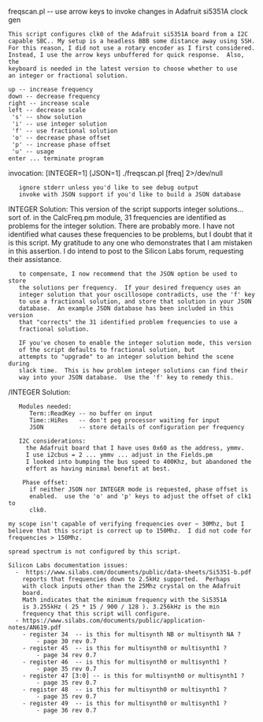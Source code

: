 
  freqscan.pl -- use arrow keys to invoke changes in Adafruit si5351A clock gen

	This script configures clk0 of the Adafruit si5351A board from a I2C
	capable SBC.. My setup is a headless BBB some distance away using SSH.  
	For this reason, I did not use a rotary encoder as I first considered.  
	Instead, I use the arrow keys unbuffered for quick response.  Also, the
	keyboard is needed in the latest version to choose whether to use
	an integer or fractional solution.

    up -- increase frequency
    down -- decrease frequency
    right -- increase scale
    left -- decrease scale
     's' -- show solution
     'i' -- use integer solution
     'f' -- use fractional solution
     'o' -- decrease phase offset
     'p' -- increase phase offset
     'u' -- usage
    enter ... terminate program

  invocation:
       [INTEGER=1] [JSON=1] ./freqscan.pl [freq] 2>/dev/null

       ignore stderr unless you'd like to see debug output
       invoke with JSON support if you'd like to build a JSON database

  INTEGER Solution:
       This version of the script supports integer solutions... sort of.
       in the CalcFreq.pm module, 31 frequencies are identified as problems
       for the integer solution.  There are probably more.
       I have not identified what causes these frequencies to be problems,
       but I doubt that it is this script.  My gratitude to any one who
       demonstrates that I am mistaken in this assertion.  I do intend to
       post to the Silicon Labs forum, requesting their assistance.

       to compensate, I now recommend that the JSON option be used to store
       the solutions per frequency.  If your desired frequency uses an
       integer solution that your oscillosope contradicts, use the 'f' key
       to use a fractional solution, and store that solution in your JSON
       database.  An example JSON database has been included in this version
       that "corrects" the 31 identified problem frequencies to use a 
       fractional solution.

       IF you've chosen to enable the integer solution mode, this version 
       of the script defaults to fractional solution, but 
       attempts to "upgrade" to an integer solution behind the scene during
       slack time.  This is how problem integer solutions can find their
       way into your JSON database.  Use the 'f' key to remedy this.
       
  /INTEGER Solution:

       Modules needed:
          Term::ReadKey -- no buffer on input
          Time::HiRes   -- don't peg processor waiting for input
          JSON          -- store details of configuration per frequency

       I2C considerations:
         the Adafruit board that I have uses 0x60 as the address, ymmv.
         I use i2cbus = 2 ... ymmv ... adjust in the Fields.pm
         I looked into bumping the bus speed to 400Khz, but abandoned the
         effort as having minimal benefit at best.  

        Phase offset:
          if neither JSON nor INTEGER mode is requested, phase offset is 
          enabled.  use the 'o' and 'p' keys to adjust the offset of clk1 to
          clk0.

	my scope isn't capable of verifying frequencies over ~ 30Mhz, but I
	believe that this script is correct up to 150Mhz.  I did not code for
	frequencies > 150Mhz.

	spread spectrum is not configured by this script.

	Silicon Labs documentation issues:
	  -  https://www.silabs.com/documents/public/data-sheets/Si5351-b.pdf
	  	reports that frequencies down to 2.5kHz supported.  Perhaps 
	  	with clock inputs other than the 25Mhz crystal on the Adafruit
	  	board.  
	  	Math indicates that the minimum frequency with the Si5351A
	  	is 3.255kHz ( 25 * 15 / 900 / 128 ). 3.256kHz is the min 
	  	frequency that this script will configure.
	  - https://www.silabs.com/documents/public/application-notes/AN619.pdf
	    - register 34  -- is this for multisynth NB or multisynth NA ?
	        - page 30 rev 0.7
	    - register 45  -- is this for multisynth0 or multisynth1 ?
	        - page 34 rev 0.7
	    - register 46  -- is this for multisynth0 or multisynth1 ?
	        - page 35 rev 0.7
	    - register 47 [3:0] -- is this for multisynth0 or multisynth1 ?
	        - page 35 rev 0.7
	    - register 48  -- is this for multisynth0 or multisynth1 ?
	        - page 35 rev 0.7
	    - register 49  -- is this for multisynth0 or multisynth1 ?
	        - page 36 rev 0.7

